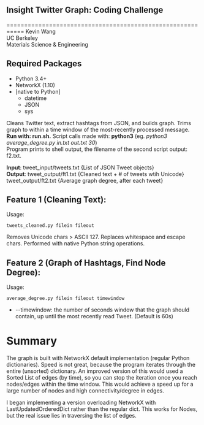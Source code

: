 ## Insight Twitter Graph: Coding Challenge
===========================================================
Kevin Wang  
UC Berkeley  
Materials Science & Engineering

## Required Packages

- Python 3.4+
- NetworkX (1.10)
- [native to Python]  
  - datetime
  - JSON
  - sys

Cleans Twitter text, extract hashtags from JSON, and builds graph. Trims graph to within a time window of the most-recently processed message. **Run with: run.sh.** Script calls made with: **python3** (eg. *python3 average_degree.py in.txt out.txt 30*)  
Program prints to shell output, the filename of the second script output: f2.txt.

**Input**: tweet_input/tweets.txt  {List of JSON Tweet objects}  
**Output**: tweet_output/ft1.txt   {Cleaned text + # of tweets wtih Unicode}  
        tweet_output/ft2.txt   {Average graph degree, after each tweet}

## Feature 1 (Cleaning Text): 

Usage:
```
tweets_cleaned.py filein fileout
```

Removes Unicode chars > ASCII 127. Replaces whitespace and escape chars. Performed with native Python string operations.

## Feature 2 (Graph of Hashtags, Find Node Degree): 

Usage: 
```
average_degree.py filein fileout timewindow
```

  - --timewindow: the number of seconds window that the graph should contain, up until the most recently read Tweet. (Default is 60s)

# Summary
The graph is built with NetworkX default implementation (regular Python dictionaries). Speed is not great, because the program iterates through the entire (unsorted) dictionary. An improved version of this would used a Sorted List of edges (by time), so you can stop the iteration once you reach nodes/edges within the time window. This would achieve a speed up for a large number of nodes and high connectivity/degree in edges.

I began implementing a version overloading NetworkX with LastUpdatedOrderedDict rather than the regular dict. This works for Nodes, but the real issue lies in traversing the list of edges.




